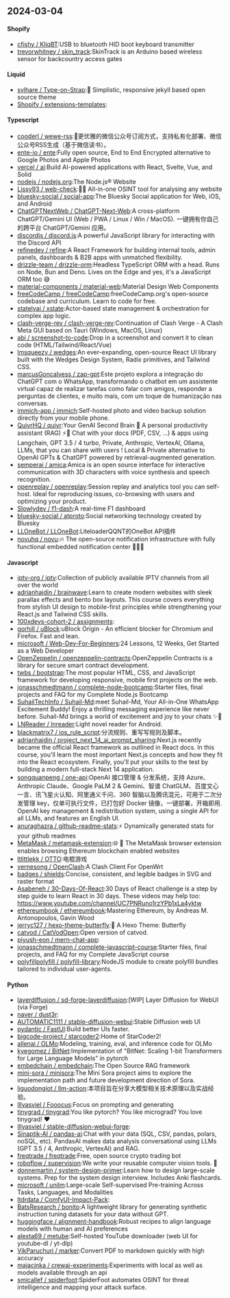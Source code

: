 ## 2024-03-04

#### Shopify
* [cfishy / KliqBT](https://github.com/cfishy/KliqBT):USB to bluetooth HID boot keyboard transmitter
* [trevorwhitney / skin_track](https://github.com/trevorwhitney/skin_track):SkinTrack is an Arduino based wireless sensor for backcountry access gates

#### Liquid
* [sylhare / Type-on-Strap](https://github.com/sylhare/Type-on-Strap):🎨 Simplistic, responsive jekyll based open source theme
* [Shopify / extensions-templates](https://github.com/Shopify/extensions-templates):

#### Typescript
* [cooderl / wewe-rss](https://github.com/cooderl/wewe-rss):🤗更优雅的微信公众号订阅方式，支持私有化部署、微信公众号RSS生成（基于微信读书）。
* [ente-io / ente](https://github.com/ente-io/ente):Fully open source, End to End Encrypted alternative to Google Photos and Apple Photos
* [vercel / ai](https://github.com/vercel/ai):Build AI-powered applications with React, Svelte, Vue, and Solid
* [nodejs / nodejs.org](https://github.com/nodejs/nodejs.org):The Node.js® Website
* [Lissy93 / web-check](https://github.com/Lissy93/web-check):🕵️‍♂️ All-in-one OSINT tool for analysing any website
* [bluesky-social / social-app](https://github.com/bluesky-social/social-app):The Bluesky Social application for Web, iOS, and Android
* [ChatGPTNextWeb / ChatGPT-Next-Web](https://github.com/ChatGPTNextWeb/ChatGPT-Next-Web):A cross-platform ChatGPT/Gemini UI (Web / PWA / Linux / Win / MacOS). 一键拥有你自己的跨平台 ChatGPT/Gemini 应用。
* [discordjs / discord.js](https://github.com/discordjs/discord.js):A powerful JavaScript library for interacting with the Discord API
* [refinedev / refine](https://github.com/refinedev/refine):A React Framework for building internal tools, admin panels, dashboards & B2B apps with unmatched flexibility.
* [drizzle-team / drizzle-orm](https://github.com/drizzle-team/drizzle-orm):Headless TypeScript ORM with a head. Runs on Node, Bun and Deno. Lives on the Edge and yes, it's a JavaScript ORM too 😅
* [material-components / material-web](https://github.com/material-components/material-web):Material Design Web Components
* [freeCodeCamp / freeCodeCamp](https://github.com/freeCodeCamp/freeCodeCamp):freeCodeCamp.org's open-source codebase and curriculum. Learn to code for free.
* [statelyai / xstate](https://github.com/statelyai/xstate):Actor-based state management & orchestration for complex app logic.
* [clash-verge-rev / clash-verge-rev](https://github.com/clash-verge-rev/clash-verge-rev):Continuation of Clash Verge - A Clash Meta GUI based on Tauri (Windows, MacOS, Linux)
* [abi / screenshot-to-code](https://github.com/abi/screenshot-to-code):Drop in a screenshot and convert it to clean code (HTML/Tailwind/React/Vue)
* [lmsqueezy / wedges](https://github.com/lmsqueezy/wedges):An ever-expanding, open-source React UI library built with the Wedges Design System, Radix primitives, and Tailwind CSS.
* [marcusGoncalvess / zap-gpt](https://github.com/marcusGoncalvess/zap-gpt):Este projeto explora a integração do ChatGPT com o WhatsApp, transformando o chatbot em um assistente virtual capaz de realizar tarefas como falar com amigos, responder a perguntas de clientes, e muito mais, com um toque de humanização nas conversas.
* [immich-app / immich](https://github.com/immich-app/immich):Self-hosted photo and video backup solution directly from your mobile phone.
* [QuivrHQ / quivr](https://github.com/QuivrHQ/quivr):Your GenAI Second Brain 🧠 A personal productivity assistant (RAG) ⚡️🤖 Chat with your docs (PDF, CSV, ...) & apps using Langchain, GPT 3.5 / 4 turbo, Private, Anthropic, VertexAI, Ollama, LLMs, that you can share with users ! Local & Private alternative to OpenAI GPTs & ChatGPT powered by retrieval-augmented generation.
* [semperai / amica](https://github.com/semperai/amica):Amica is an open source interface for interactive communication with 3D characters with voice synthesis and speech recognition.
* [openreplay / openreplay](https://github.com/openreplay/openreplay):Session replay and analytics tool you can self-host. Ideal for reproducing issues, co-browsing with users and optimizing your product.
* [Slowlydev / f1-dash](https://github.com/Slowlydev/f1-dash):A real-time F1 dashboard
* [bluesky-social / atproto](https://github.com/bluesky-social/atproto):Social networking technology created by Bluesky
* [LLOneBot / LLOneBot](https://github.com/LLOneBot/LLOneBot):LiteloaderQQNT的OneBot API插件
* [novuhq / novu](https://github.com/novuhq/novu):🔥 The open-source notification infrastructure with fully functional embedded notification center 🚀🚀🚀

#### Javascript
* [iptv-org / iptv](https://github.com/iptv-org/iptv):Collection of publicly available IPTV channels from all over the world
* [adrianhajdin / brainwave](https://github.com/adrianhajdin/brainwave):Learn to create modern websites with sleek parallax effects and bento box layouts. This course covers everything from stylish UI design to mobile-first principles while strengthening your React.js and Tailwind CSS skills.
* [100xdevs-cohort-2 / assignments](https://github.com/100xdevs-cohort-2/assignments):
* [gorhill / uBlock](https://github.com/gorhill/uBlock):uBlock Origin - An efficient blocker for Chromium and Firefox. Fast and lean.
* [microsoft / Web-Dev-For-Beginners](https://github.com/microsoft/Web-Dev-For-Beginners):24 Lessons, 12 Weeks, Get Started as a Web Developer
* [OpenZeppelin / openzeppelin-contracts](https://github.com/OpenZeppelin/openzeppelin-contracts):OpenZeppelin Contracts is a library for secure smart contract development.
* [twbs / bootstrap](https://github.com/twbs/bootstrap):The most popular HTML, CSS, and JavaScript framework for developing responsive, mobile first projects on the web.
* [jonasschmedtmann / complete-node-bootcamp](https://github.com/jonasschmedtmann/complete-node-bootcamp):Starter files, final projects and FAQ for my Complete Node.js Bootcamp
* [SuhailTechInfo / Suhail-Md](https://github.com/SuhailTechInfo/Suhail-Md):meet Suhail-Md, Your All-in-One WhatsApp Excitement Buddy! Enjoy a thrilling messaging experience like never before. Suhail-Md brings a world of excitement and joy to your chats ✨🤖
* [LNReader / lnreader](https://github.com/LNReader/lnreader):Light novel reader for Android.
* [blackmatrix7 / ios_rule_script](https://github.com/blackmatrix7/ios_rule_script):分流规则、重写写规则及脚本。
* [adrianhajdin / project_next_14_ai_prompt_sharing](https://github.com/adrianhajdin/project_next_14_ai_prompt_sharing):Next.js recently became the official React framework as outlined in React docs. In this course, you'll learn the most important Next.js concepts and how they fit into the React ecosystem. Finally, you'll put your skills to the test by building a modern full-stack Next 14 application.
* [songquanpeng / one-api](https://github.com/songquanpeng/one-api):OpenAI 接口管理 & 分发系统，支持 Azure、Anthropic Claude、Google PaLM 2 & Gemini、智谱 ChatGLM、百度文心一言、讯飞星火认知、阿里通义千问、360 智脑以及腾讯混元，可用于二次分发管理 key，仅单可执行文件，已打包好 Docker 镜像，一键部署，开箱即用. OpenAI key management & redistribution system, using a single API for all LLMs, and features an English UI.
* [anuraghazra / github-readme-stats](https://github.com/anuraghazra/github-readme-stats):⚡ Dynamically generated stats for your github readmes
* [MetaMask / metamask-extension](https://github.com/MetaMask/metamask-extension):🌐 🔌 The MetaMask browser extension enables browsing Ethereum blockchain enabled websites
* [ltlittlekk / OTTO](https://github.com/ltlittlekk/OTTO):电棍游戏
* [vernesong / OpenClash](https://github.com/vernesong/OpenClash):A Clash Client For OpenWrt
* [badges / shields](https://github.com/badges/shields):Concise, consistent, and legible badges in SVG and raster format
* [Asabeneh / 30-Days-Of-React](https://github.com/Asabeneh/30-Days-Of-React):30 Days of React challenge is a step by step guide to learn React in 30 days. These videos may help too: https://www.youtube.com/channel/UC7PNRuno1rzYPb1xLa4yktw
* [ethereumbook / ethereumbook](https://github.com/ethereumbook/ethereumbook):Mastering Ethereum, by Andreas M. Antonopoulos, Gavin Wood
* [jerryc127 / hexo-theme-butterfly](https://github.com/jerryc127/hexo-theme-butterfly):🦋 A Hexo Theme: Butterfly
* [catvod / CatVodOpen](https://github.com/catvod/CatVodOpen):Open version of catvod.
* [piyush-eon / mern-chat-app](https://github.com/piyush-eon/mern-chat-app):
* [jonasschmedtmann / complete-javascript-course](https://github.com/jonasschmedtmann/complete-javascript-course):Starter files, final projects, and FAQ for my Complete JavaScript course
* [polyfillpolyfill / polyfill-library](https://github.com/polyfillpolyfill/polyfill-library):NodeJS module to create polyfill bundles tailored to individual user-agents.

#### Python
* [layerdiffusion / sd-forge-layerdiffusion](https://github.com/layerdiffusion/sd-forge-layerdiffusion):[WIP] Layer Diffusion for WebUI (via Forge)
* [naver / dust3r](https://github.com/naver/dust3r):
* [AUTOMATIC1111 / stable-diffusion-webui](https://github.com/AUTOMATIC1111/stable-diffusion-webui):Stable Diffusion web UI
* [pydantic / FastUI](https://github.com/pydantic/FastUI):Build better UIs faster.
* [bigcode-project / starcoder2](https://github.com/bigcode-project/starcoder2):Home of StarCoder2!
* [allenai / OLMo](https://github.com/allenai/OLMo):Modeling, training, eval, and inference code for OLMo
* [kyegomez / BitNet](https://github.com/kyegomez/BitNet):Implementation of "BitNet: Scaling 1-bit Transformers for Large Language Models" in pytorch
* [embedchain / embedchain](https://github.com/embedchain/embedchain):The Open Source RAG framework
* [mini-sora / minisora](https://github.com/mini-sora/minisora):The Mini Sora project aims to explore the implementation path and future development direction of Sora.
* [liguodongiot / llm-action](https://github.com/liguodongiot/llm-action):本项目旨在分享大模型相关技术原理以及实战经验。
* [lllyasviel / Fooocus](https://github.com/lllyasviel/Fooocus):Focus on prompting and generating
* [tinygrad / tinygrad](https://github.com/tinygrad/tinygrad):You like pytorch? You like micrograd? You love tinygrad! ❤️
* [lllyasviel / stable-diffusion-webui-forge](https://github.com/lllyasviel/stable-diffusion-webui-forge):
* [Sinaptik-AI / pandas-ai](https://github.com/Sinaptik-AI/pandas-ai):Chat with your data (SQL, CSV, pandas, polars, noSQL, etc). PandasAI makes data analysis conversational using LLMs (GPT 3.5 / 4, Anthropic, VertexAI) and RAG.
* [freqtrade / freqtrade](https://github.com/freqtrade/freqtrade):Free, open source crypto trading bot
* [roboflow / supervision](https://github.com/roboflow/supervision):We write your reusable computer vision tools. 💜
* [donnemartin / system-design-primer](https://github.com/donnemartin/system-design-primer):Learn how to design large-scale systems. Prep for the system design interview. Includes Anki flashcards.
* [microsoft / unilm](https://github.com/microsoft/unilm):Large-scale Self-supervised Pre-training Across Tasks, Languages, and Modalities
* [ltdrdata / ComfyUI-Impact-Pack](https://github.com/ltdrdata/ComfyUI-Impact-Pack):
* [BatsResearch / bonito](https://github.com/BatsResearch/bonito):A lightweight library for generating synthetic instruction tuning datasets for your data without GPT.
* [huggingface / alignment-handbook](https://github.com/huggingface/alignment-handbook):Robust recipes to align language models with human and AI preferences
* [alexta69 / metube](https://github.com/alexta69/metube):Self-hosted YouTube downloader (web UI for youtube-dl / yt-dlp)
* [VikParuchuri / marker](https://github.com/VikParuchuri/marker):Convert PDF to markdown quickly with high accuracy
* [majacinka / crewai-experiments](https://github.com/majacinka/crewai-experiments):Experiments with local as well as models available through an api
* [smicallef / spiderfoot](https://github.com/smicallef/spiderfoot):SpiderFoot automates OSINT for threat intelligence and mapping your attack surface.
